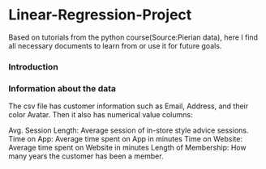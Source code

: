 # Linear-Regression-Project
Based on tutorials from the python course(Source:Pierian data), here I find all necessary documents to learn from or use it for future goals.

### Introduction



### Information about the data 
 The csv file has customer information such as Email, Address, and their color Avatar. Then it also has numerical value columns:

Avg. Session Length: Average session of in-store style advice sessions.
Time on App: Average time spent on App in minutes
Time on Website: Average time spent on Website in minutes
Length of Membership: How many years the customer has been a member.

